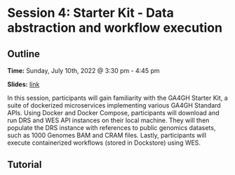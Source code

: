 # Session 4: Starter Kit - Data abstraction and workflow execution

## Outline

**Time:** Sunday, July 10th, 2022 @ 3:30 pm - 4:45 pm

**Slides:** [link](https://docs.google.com/presentation/d/1cJe5MyI6K0sHBHNcsvbLTbgaYGzsnVLCrYiEBtD2e2c)

In this session, participants will gain familiarity with the GA4GH Starter Kit, a suite of dockerized microservices implementing various GA4GH Standard APIs. Using Docker and Docker Compose, participants will download and run DRS and WES API instances on their local machine. They will then populate the DRS instance with references to public genomics datasets, such as 1000 Genomes BAM and CRAM files. Lastly, participants will execute containerized workflows (stored in Dockstore) using WES.

## Tutorial
